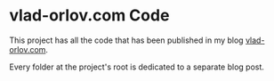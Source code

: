 # vlad-orlov.com Code 

This project has all the code that has been published in my blog [vlad-orlov.com](vlad-orlov.com).

Every folder at the project's root is dedicated to a separate blog post. 
